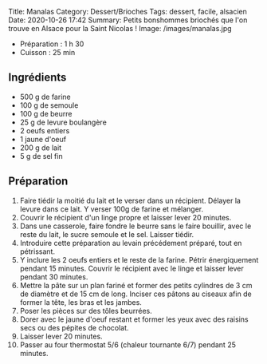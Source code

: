 Title: Manalas
Category: Dessert/Brioches
Tags: dessert, facile, alsacien
Date:  2020-10-26 17:42
Summary: Petits bonshommes briochés que l'on trouve en Alsace pour la Saint Nicolas !
Image: /images/manalas.jpg

- Préparation : 1 h 30
- Cuisson : 25 min

## Ingrédients
- 500 g de farine
- 100 g de semoule
- 100 g de beurre
- 25 g de levure boulangère
- 2 oeufs entiers
- 1 jaune d'oeuf
- 200 g de lait
- 5 g de sel fin



## Préparation
1. Faire tiédir la moitié du lait et le verser dans un récipient. Délayer la levure dans ce lait. Y verser 100g de farine et mélanger.
2. Couvrir le récipient d'un linge propre et laisser lever 20 minutes.
3. Dans une casserole, faire fondre le beurre sans le faire bouillir, avec le reste du lait, le sucre semoule et le sel. Laisser tiédir.
4. Introduire cette préparation au levain précédement préparé, tout en pétrissant.
5. Y inclure les 2 oeufs entiers et le reste de la farine. Pétrir énergiquement pendant 15 minutes. Couvrir le récipient avec le linge et laisser lever pendant 30 minutes.
6. Mettre la pâte sur un plan fariné et former des petits cylindres de 3 cm de diamètre et de 15 cm de long. Inciser ces pâtons au ciseaux afin de former la tête, les bras et les jambes. 
7. Poser les pièces sur des tôles beurrées.
8. Dorer avec le jaune d'oeuf restant et former les yeux avec des raisins secs ou des pépites de chocolat.
9. Laisser lever 20 minutes.
10. Passer au four thermostat 5/6 (chaleur tournante 6/7) pendant 25 minutes. 